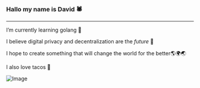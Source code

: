 ### Hallo my name is David 🕷
---
I’m currently learning golang 🌱

I believe digital privacy and decentralization are the _future_ 💚

I hope to create something that will change the world for the better🌎🌍🌏

I also love tacos 🌮

![Image](https://i.pinimg.com/originals/77/92/db/7792db7393de44b2afb86aa58c0e7762.png)


